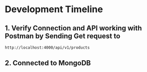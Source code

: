 # Development Timeline

## 1. Verify Connection and API working with Postman by Sending Get request to
 `http://localhost:4000/api/v1/products`

## 2. Connected to MongoDB